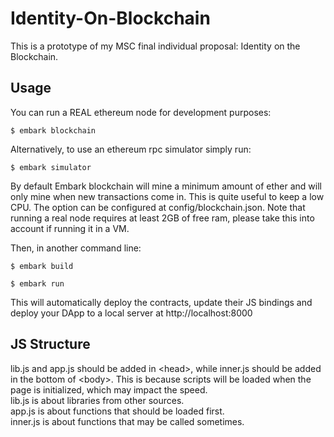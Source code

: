 # Identity-On-Blockchain
This is a prototype of my MSC final individual proposal: Identity on the Blockchain.

## Usage
You can run a REAL ethereum node for development purposes:
```
$ embark blockchain
```

Alternatively, to use an ethereum rpc simulator simply run:
```
$ embark simulator
```

By default Embark blockchain will mine a minimum amount of ether and will only mine when new transactions come in. This is quite useful to keep a low CPU. The option can be configured at config/blockchain.json. Note that running a real node requires at least 2GB of free ram, please take this into account if running it in a VM.

Then, in another command line:
```
$ embark build
```

```
$ embark run
```

This will automatically deploy the contracts, update their JS bindings and deploy your DApp to a local server at http://localhost:8000

## JS Structure
lib.js and app.js should be added in \<head>, while inner.js should be added in the bottom of \<body>. This is because scripts will be loaded when the page is initialized, which may impact the speed. 
<br />
lib.js is about libraries from other sources.
<br />
app.js is about functions that should be loaded first.
<br />
inner.js is about functions that may be called sometimes.